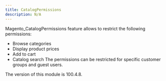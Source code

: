 ```yaml
---
title: CatalogPermissions
description: N/A
---
```


Magento_CatalogPermissions feature allows to restrict the following permissions:

- Browse categories
- Display product prices
- Add to cart
- Catalog search
The permissions can be restricted for specific customer groups and guest users.

<InlineAlert slots="text" />
The version of this module is 100.4.8.
